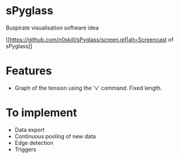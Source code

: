 # sPyglass
Buspirate visualisation software idea

[[https://github.com/n0skill/sPyglass/screen.gif|alt=Screencast of sPyglass]]

# Features
* Graph of the tension using the 'v' command. Fixed length.

# To implement
* Data export 
* Continuous pooling of new data 
* Edge detection
* Triggers 
